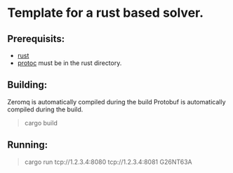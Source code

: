 Template for a rust based solver.
================================

Prerequisits:
-------------
* [rust](https://rustup.rs/)
* [protoc](https://developers.google.com/protocol-buffers/docs/downloads) must be in the rust directory.

Building:
---------

Zeromq is automatically compiled during the build
Protobuf is automatically compiled during the build.

> cargo build

Running:
--------

> cargo run tcp://1.2.3.4:8080 tcp://1.2.3.4:8081 G26NT63A